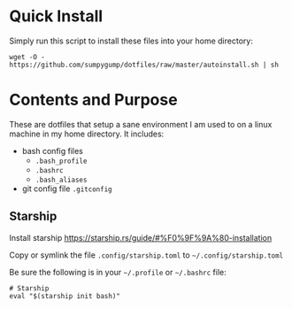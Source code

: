 Quick Install
=============

Simply run this script to install these files into your home directory:

    wget -O - https://github.com/sumpygump/dotfiles/raw/master/autoinstall.sh | sh
    
Contents and Purpose
====================

These are dotfiles that setup a sane environment I am used to on a linux machine in my home directory. It includes:

 * bash config files
   * `.bash_profile`
   * `.bashrc`
   * `.bash_aliases`
 * git config file `.gitconfig`

## Starship

Install starship https://starship.rs/guide/#%F0%9F%9A%80-installation

Copy or symlink the file `.config/starship.toml` to `~/.config/starship.toml`

Be sure the following is in your `~/.profile` or `~/.bashrc` file:

```
# Starship
eval "$(starship init bash)"
```
